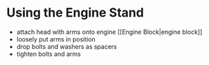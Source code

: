 # Using the Engine Stand
- attach head with arms onto engine [[Engine Block|engine block]]
- loosely put arms in position
- drop bolts and washers as spacers
- tighten bolts and arms